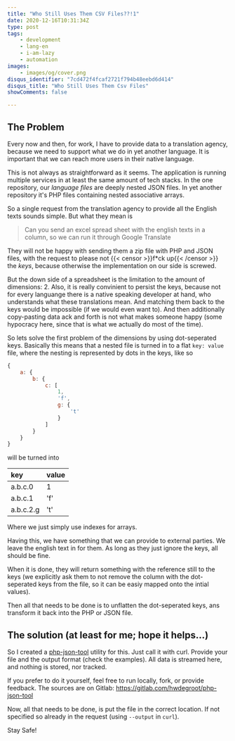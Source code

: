 ```yaml
---
title: "Who Still Uses Them CSV Files??!1"
date: 2020-12-16T10:31:34Z
type: post
tags:
    - development
    - lang-en
    - i-am-lazy
    - automation
images:
    - images/og/cover.png
disqus_identifier: "7cd472f4fcaf2721f794b48eebd6d414"
disqus_title: "Who Still Uses Them Csv Files"
showComments: false

---
```


The Problem
---

Every now and then, for work, I have to provide data to a translation agency, because we need to support
what we do in yet another language.
It is important that we can reach more users in their native language.

This is not always as straightforward as it seems. The application is running multiple services in at least the
same amount of tech stacks. In the one repository, our _language files_ are deeply nested JSON files. In yet another
repository it's PHP files containing nested associative arrays.

So a single request from the translation agency to provide all the English texts sounds simple. But what they mean is

> Can you send an excel spread sheet with the english texts in a column, so we can run it through Google Translate

They will not be happy with sending them a zip file with PHP and JSON files, with the request to please not {{< censor >}}f*ck up{{< /censor >}} the
_keys_, because otherwise the implementation on our side is screwed.

But the down side of a spreadsheet is the limitation to the amount of dimensions: 2.
Also, it is really convinient to persist the keys, because not for every languange there is a native speaking developer at hand,
who understands what these translations mean. And matching them back to the keys would be impossible (if we would even want to).
And then additionally copy-pasting data ack and forth is not what makes someone happy (some hypocracy here, since that is what we
actually do most of the time).

So lets solve the first problem of the dimensions by using dot-seperated keys. Basically this means that a nested file is turned in to a
flat `key: value` file, where the nesting is represented by dots in the keys, like so

```js
{
    a: {
        b: {
            c: [
                1,
                'f',
                g: {
                    't'
                }
            ]
        }
    }
}
```

will be turned into

| key       | value |
|:--------- |:----- |
| a.b.c.0   | 1     |
| a.b.c.1   | 'f'   |
| a.b.c.2.g | 't'   |

Where we just simply use indexes for arrays.

Having this, we have something that we can provide to external parties. We leave the english text in for them. As long as they
just ignore the keys, all should be fine.

When it is done, they will return something with the reference still to the keys (we explicitly ask them to not remove the
column with the dot-seperated keys from the file, so it can be easiy mapped onto the intial values).

Then all that needs to be done is to unflatten the dot-seperated keys, ans transform it back into the PHP or JSON file.

The solution (at least for me; hope it helps...)
---

So I created a [php-json-tool](http://php-json-tool.herokuapp.com/) utility for this. Just call it with curl. Provide your
file and the output format (check the examples). All data is streamed here, and nothing is stored, nor tracked.

If you prefer to do it yourself, feel free to run locally, fork, or provide feedback.
The sources are on Gitlab: https://gitlab.com/hwdegroot/php-json-tool

Now, all that needs to be done, is put the file in the correct location. If not specified so already in the request (using `--output` in `curl`).

Stay Safe!

